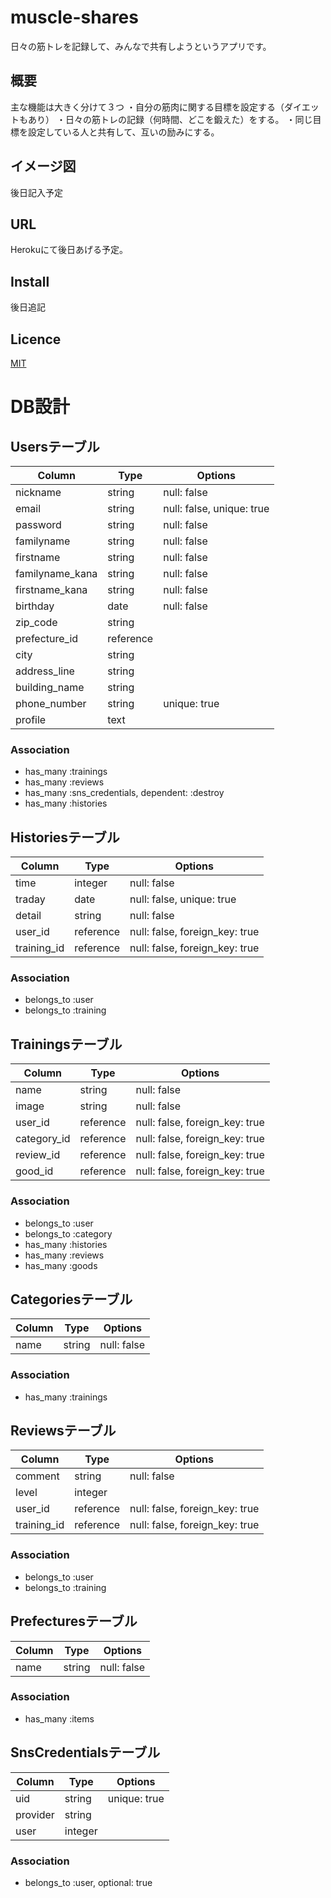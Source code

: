 muscle-shares
====
日々の筋トレを記録して、みんなで共有しようというアプリです。



## 概要
主な機能は大きく分けて３つ
・自分の筋肉に関する目標を設定する（ダイエットもあり）
・日々の筋トレの記録（何時間、どこを鍛えた）をする。
・同じ目標を設定している人と共有して、互いの励みにする。




## イメージ図

後日記入予定

## URL
Herokuにて後日あげる予定。


## Install
後日追記

## Licence

[MIT](https://github.com/tcnksm/tool/blob/master/LICENCE)



# DB設計

## Usersテーブル

|Column|Type|Options|
|------|----|-------|
|nickname|string|null: false|
|email|string|null: false, unique: true|
|password|string|null: false|
|familyname|string|null: false|
|firstname|string|null: false|
|familyname_kana|string|null: false|
|firstname_kana|string|null: false|
|birthday|date|null: false|
|zip_code|string||
|prefecture_id|reference||
|city|string||
|address_line|string||
|building_name|string||
|phone_number|string|unique: true|
|profile|text||

### Association
- has_many :trainings
- has_many :reviews
- has_many :sns_credentials, dependent: :destroy
- has_many :histories

## Historiesテーブル

|Column|Type|Options|
|------|----|-------|
|time|integer|null: false|
|traday|date|null: false, unique: true|
|detail|string|null: false|
|user_id|reference|null: false, foreign_key: true|
|training_id|reference|null: false, foreign_key: true|


### Association
- belongs_to :user
- belongs_to :training

## Trainingsテーブル

|Column|Type|Options|
|------|----|-------|
|name|string|null: false|
|image|string|null: false|
|user_id|reference|null: false, foreign_key: true|
|category_id|reference|null: false, foreign_key: true|
|review_id|reference|null: false, foreign_key: true|
|good_id|reference|null: false, foreign_key: true|


### Association
- belongs_to :user
- belongs_to :category
- has_many :histories
- has_many :reviews
- has_many :goods

## Categoriesテーブル

|Column|Type|Options|
|------|----|-------|
|name|string|null: false|


### Association
- has_many :trainings

## Reviewsテーブル

|Column|Type|Options|
|------|----|-------|
|comment|string|null: false|
|level|integer||
|user_id|reference|null: false, foreign_key: true|
|training_id|reference|null: false, foreign_key: true|

### Association
- belongs_to :user
- belongs_to :training



## Prefecturesテーブル

|Column|Type|Options|
|------|----|-------|
|name|string|null: false|

### Association
- has_many :items

## SnsCredentialsテーブル

|Column|Type|Options|
|------|----|-------|
|uid|string|unique: true|
|provider|string||
|user|integer||

### Association
- belongs_to :user, optional: true